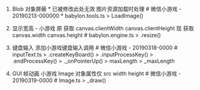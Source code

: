 
1. Blob 对象屏蔽    * 已被修改此处无效
    图片资源加载时处理
        # 微信小游戏 - 20190213-000000
        * babylon.tools.ts
            > LoadImage()

2. 显示宽高 - 小游戏
    原 获取 canvas.clientWidth canvas.clientHeight
    现 获取 canvas.width canvas.height
        # babylon.engine.ts
            > .resize()

3. 键盘输入
    添加小游戏键盘输入调用
        # 微信小游戏 - 20190318-0000
        # inputText.ts
            > .createKeyBoard()
            > .inputProcessKey()
            > .endProcessKey()
            > ._onPointerUp()
            > maxLength
            > _maxLength

4. GUI 帧动画
    小游戏 Image 对象属性仅 src width height
        # 微信小游戏 - 20190319-0000
        # Image.ts
            > _draw()